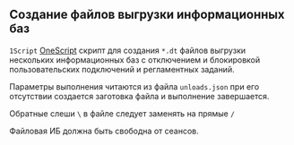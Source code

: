 ﻿Создание файлов выгрузки информационных баз
---------------------------

`1Script` [OneScript](http://oscript.io/docs) скрипт для создания `*.dt` файлов выгрузки нескольких информационных баз c отключением и блокировкой пользовательских подключений и регламентных заданий.

Параметры выполнения читаются из файла `unloads.json` при его отсутствии создается заготовка файла и выполнение завершается. 

Обратные слеши `\` в файле следует заменять на прямые `/`

Файловая ИБ должна быть свободна от сеансов.
